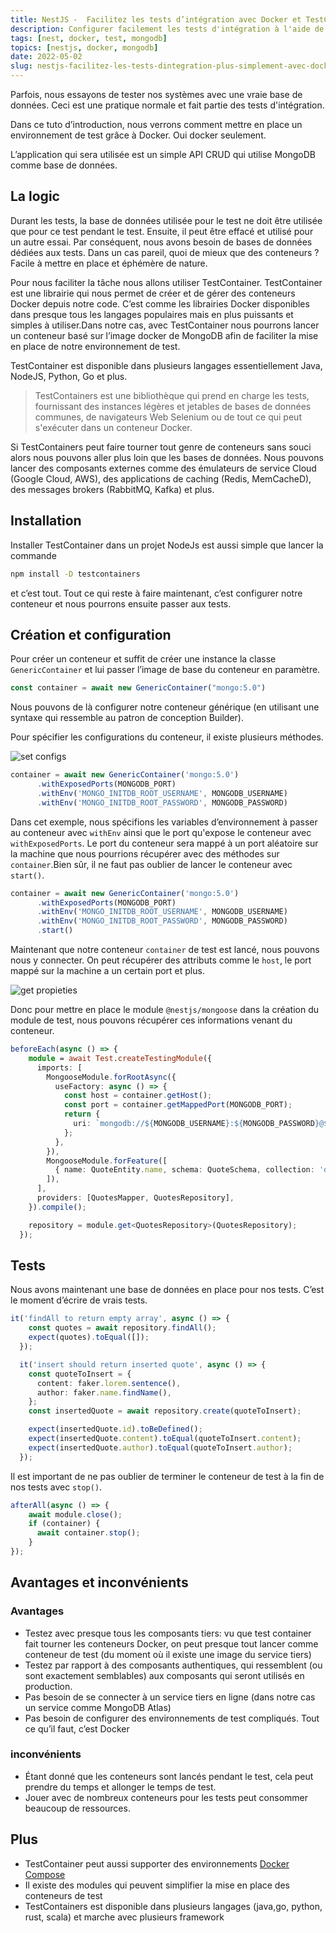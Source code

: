 ```yaml
---
title: NestJS -  Facilitez les tests d’intégration avec Docker et TestContainers
description: Configurer facilement les tests d'intégration à l'aide de testcontainers et de Docker
tags: [nest, docker, test, mongodb]
topics: [nestjs, docker, mongodb]
date: 2022-05-02
slug: nestjs-facilitez-les-tests-dintegration-plus-simplement-avec-docker-et-testcontainers
---
```


Parfois, nous essayons de tester nos systèmes avec une vraie base de données. Ceci est une pratique normale et fait partie des tests d'intégration.

Dans ce tuto d’introduction, nous verrons comment mettre en place un environnement de test grâce à Docker. Oui docker seulement.

L’application qui sera utilisée est un simple API CRUD qui utilise MongoDB comme base de données.


<action-button type="github" text="Code sur Github" link="https://github.com/CorneilleEdi/mongodb-redis-cache"></action-button>


## La logic

Durant les tests, la base de données utilisée pour le test ne doit être utilisée que pour ce test pendant le test. Ensuite, il peut être effacé et utilisé pour un autre essai. Par conséquent, nous avons besoin de bases de données dédiées aux tests. Dans un cas pareil, quoi de mieux que des conteneurs ? Facile à mettre en place et éphémère de nature.

Pour nous faciliter la tâche nous allons utiliser TestContainer. TestContainer est une librairie qui nous permet de créer et de gérer des conteneurs Docker depuis notre code.
C’est comme les librairies Docker disponibles dans presque tous les
langages populaires mais en plus puissants et simples à utiliser.Dans
notre cas, avec TestContainer nous pourrons lancer un conteneur basé
sur l’image docker de MongoDB afin de faciliter la mise en place de notre environnement de test.

TestContainer est disponible dans plusieurs langages essentiellement Java, NodeJS, Python, Go et plus.

> TestContainers est une bibliothèque qui prend en charge les tests, fournissant des instances légères et jetables de bases de données communes, de navigateurs Web Selenium ou de tout ce qui peut s'exécuter dans un conteneur Docker.
>

Si TestContainers peut faire tourner tout genre de conteneurs sans souci alors nous pouvons aller plus loin que les bases de données. Nous pouvons lancer des composants externes comme des émulateurs de service Cloud (Google Cloud, AWS), des applications de caching (Redis, MemCacheD), des messages brokers (RabbitMQ, Kafka) et plus.

## Installation

Installer TestContainer dans un projet NodeJs est aussi simple que lancer la commande

```bash
npm install -D testcontainers
```

et c’est tout. Tout ce qui reste à faire maintenant, c’est configurer notre conteneur et nous pourrons ensuite passer aux tests.

## Création et configuration

Pour créer un conteneur et suffit de créer une instance la classe `GenericContainer` et lui passer l’image de base du conteneur en paramètre.

```jsx
const container = await new GenericContainer("mongo:5.0")
```

Nous pouvons de là configurer notre conteneur générique (en utilisant une syntaxe qui ressemble au patron de conception Builder).

Pour spécifier les configurations du conteneur, il existe plusieurs méthodes.

![set configs](/images/nest/test-containers/set-config-methods.png)

```typescript
container = await new GenericContainer('mongo:5.0')
      .withExposedPorts(MONGODB_PORT)
      .withEnv('MONGO_INITDB_ROOT_USERNAME', MONGODB_USERNAME)
      .withEnv('MONGO_INITDB_ROOT_PASSWORD', MONGODB_PASSWORD)
```

Dans cet exemple, nous spécifions les variables d’environnement à passer au conteneur avec `withEnv` ainsi que le port qu'expose le conteneur avec `withExposedPorts`. Le port du conteneur sera mappé à un port aléatoire sur la machine que nous pourrions récupérer avec des méthodes sur `container`.Bien sûr, il ne faut pas oublier de lancer le conteneur avec `start()`.

```typescript
container = await new GenericContainer('mongo:5.0')
      .withExposedPorts(MONGODB_PORT)
      .withEnv('MONGO_INITDB_ROOT_USERNAME', MONGODB_USERNAME)
      .withEnv('MONGO_INITDB_ROOT_PASSWORD', MONGODB_PASSWORD)
      .start()
```


Maintenant  que notre conteneur `container` de test est lancé, nous pouvons nous y connecter. On peut récupérer des attributs comme le `host`, le port mappé sur la machine a un certain port et plus.

![get propieties](/images/nest/test-containers/get-config-methods.png)

Donc pour mettre en place le module  `@nestjs/mongoose` dans la création du module de test, nous pouvons récupérer ces informations venant du conteneur.

```typescript
beforeEach(async () => {
    module = await Test.createTestingModule({
      imports: [
        MongooseModule.forRootAsync({
          useFactory: async () => {
            const host = container.getHost();
            const port = container.getMappedPort(MONGODB_PORT);
            return {
              uri: `mongodb://${MONGODB_USERNAME}:${MONGODB_PASSWORD}@${host}:${port}`,
            };
          },
        }),
        MongooseModule.forFeature([
          { name: QuoteEntity.name, schema: QuoteSchema, collection: 'quotes' },
        ]),
      ],
      providers: [QuotesMapper, QuotesRepository],
    }).compile();

    repository = module.get<QuotesRepository>(QuotesRepository);
  });
```

## Tests

Nous avons maintenant une base de données en place pour nos tests. C’est le moment d’écrire de vrais tests.

```typescript
it('findAll to return empty array', async () => {
    const quotes = await repository.findAll();
    expect(quotes).toEqual([]);
  });

  it('insert should return inserted quote', async () => {
    const quoteToInsert = {
      content: faker.lorem.sentence(),
      author: faker.name.findName(),
    };
    const insertedQuote = await repository.create(quoteToInsert);

    expect(insertedQuote.id).toBeDefined();
    expect(insertedQuote.content).toEqual(quoteToInsert.content);
    expect(insertedQuote.author).toEqual(quoteToInsert.author);
  });
```

Il est important de ne pas oublier de terminer le conteneur de test à la fin de nos tests avec `stop()`.

```typescript
afterAll(async () => {
    await module.close();
    if (container) {
      await container.stop();
    }
});
```

## Avantages et inconvénients

### Avantages

- Testez avec presque tous les composants tiers: vu que test container fait tourner les conteneurs Docker, on peut presque tout lancer comme conteneur de test (du moment où il existe une image du service tiers)
- Testez par rapport à des composants authentiques, qui ressemblent (ou sont exactement semblables) aux composants qui seront utilisés en production.
- Pas besoin de se connecter à un service tiers en ligne (dans notre cas un service comme MongoDB Atlas)
- Pas besoin de configurer des environnements de test compliqués. Tout ce qu’il faut, c’est Docker

### inconvénients

- Étant donné que les conteneurs sont lancés pendant le test, cela peut prendre du temps et allonger le temps de test.
- Jouer avec de nombreux conteneurs pour les tests peut consommer beaucoup de ressources.

## Plus

- TestContainer peut aussi supporter des environnements [Docker Compose](https://github.com/testcontainers/testcontainers-node#docker-compose)
- Il existe des modules qui peuvent simplifier la mise en place des conteneurs de test
- TestContainers est disponible dans plusieurs langages (java,go, python, rust, scala) et marche avec plusieurs framework


<action-button type="github" text="Code sur Github" link="https://github.com/CorneilleEdi/mongodb-redis-cache"></action-button>


